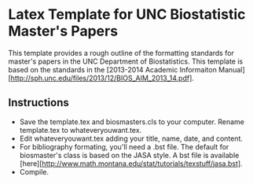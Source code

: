 # Latex Template for UNC Biostatistic Master's Papers
This template provides a rough outline of the formatting standards for master's papers in the UNC Department of Biostatistics. This template is based on the standards in the [2013-2014 Academic Informaiton Manual][http://sph.unc.edu/files/2013/12/BIOS_AIM_2013_14.pdf].

## Instructions
* Save the template.tex and biosmasters.cls to your computer. Rename template.tex to whateveryouwant.tex.
* Edit whateveryouwant.tex adding your title, name, date, and content.
* For bibliography formating, you'll need a .bst file. The default for biosmaster's class is based on the JASA style. A bst file is available [here][http://www.math.montana.edu/stat/tutorials/texstuff/jasa.bst].
* Compile.
